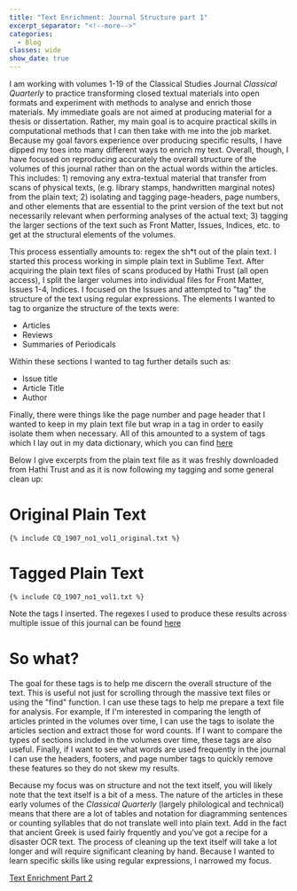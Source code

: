 ```yaml
---
title: "Text Enrichment: Journal Structure part 1"
excerpt_separator: "<!--more-->"
categories:
  - Blog
classes: wide
show_date: true
---
```


I am working with volumes 1-19 of the Classical Studies Journal *Classical Quarterly* to practice transforming closed textual materials into open formats and experiment with methods to analyse and enrich those materials. My immediate goals are not aimed at producing material for a thesis or dissertation. Rather, my main goal is to acquire practical skills in computational methods that I can then take with me into the job market. Because my goal favors experience over producing specific results, I have dipped my toes into many different ways to enrich my text. Overall, though, I have focused on reproducing accurately the overall structure of the volumes of this journal rather than on the actual words within the articles. This includes: 1) removing any extra-textual material that transfer from scans of physical texts, (e.g. library stamps, handwritten marginal notes) from the plain text; 2) isolating and tagging page-headers, page numbers, and other elements that are essential to the print version of the text but not necessarily relevant when performing analyses of the actual text; 3) tagging the larger sections of the text such as Front Matter, Issues, Indices, etc. to get at the structural elements of the volumes. 

This process essentially amounts to: regex the sh\*t out of the plain text. I started this process working in simple plain text in Sublime Text. After acquiring the plain text files of scans produced by Hathi Trust (all open access), I split the larger volumes into individual files for Front Matter, Issues 1-4, Indices. I focused on the Issues and attempted to "tag" the structure of the text using regular expressions. The elements I wanted to tag to organize the structure of the texts were: 

* Articles
* Reviews
* Summaries of Periodicals


Within these sections I wanted to tag further details such as: 
		
* Issue title
* Article Title
* Author

Finally, there were things like the page number and page header that I wanted to keep in my plain text file but wrap in a tag in order to easily isolate them when necessary. All of this amounted to a system of tags which I lay out in my data dictionary, which you can find [here](/corpus-dictionary)

Below I give excerpts from the plain text file as it was freshly downloaded from Hathi Trust and as it is now following my tagging and some general clean up:

# Original Plain Text

```
{% include CQ_1907_no1_vol1_original.txt %}
```

# Tagged Plain Text

```
{% include CQ_1907_no1_vol1.txt %}
```

Note the tags I inserted. The regexes I used to produce these results across multiple issue of this journal can be found [here](https://github.com/comp-methods-fsu-2021/Crenshaw_CQCorpus/tree/main/CQ_Issues_vol1-19#readme)

# So what?

The goal for these tags is to help me discern the overall structure of the text. This is useful not just for scrolling through the massive text files or using the "find" function. I can use these tags to help me prepare a text file for analysis. For example, If I'm interested in comparing the length of articles printed in the volumes over time, I can use the tags to isolate the articles section and extract those for word counts. If I want to compare the types of sections included in the volumes over time, these tags are also useful. Finally, if I want to see what words are used frequently in the journal I can use the headers, footers, and page number tags to quickly remove these features so they do not skew my results. 

Because my focus was on structure and not the text itself, you will likely note that the text itself is a bit of a mess. The nature of the articles in these early volumes of the *Classical Quarterly* (largely philological and technical) means that there are a lot of tables and notation for diagramming sentences or counting syllables that do not translate well into plain text. Add in the fact that ancient Greek is used fairly frquently and you've got a recipe for a disaster OCR text. The process of cleaning up the text itself will take a lot longer and will require significant cleaning by hand. Because I wanted to learn specific skills like using regular expressions, I narrowed my focus.


[Text Enrichment Part 2](https://lucycrenshaw.github.io/blog/text-enrichment-pt2/)
